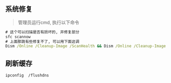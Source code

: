 ## 系统修复

> 管理员运行cmd, 执行以下命令

```bat
# 这个可以扫描是否有损坏的, 并修复部分
sfc scannow
# 上面那跳有些修复不了, 可以用下面这调
Dism /Online /Cleanup-Image /ScanHealth && Dism /Online /Cleanup-Image /CheckHealth && Dism /Online /Cleanup-Image /RestoreHealth
```

## 刷新缓存

```shell
ipconfig  /flushdns
```

